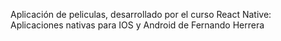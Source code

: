 Aplicación de peliculas, desarrollado por el curso React Native: Aplicaciones nativas para IOS y Android de Fernando Herrera
